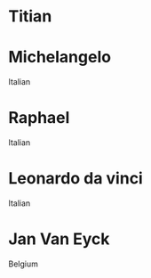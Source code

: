 # Titian


# Michelangelo

Italian

# Raphael

Italian

# Leonardo da vinci

Italian

# Jan Van Eyck

Belgium